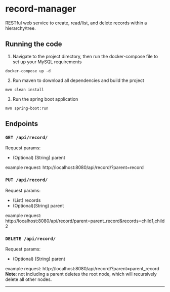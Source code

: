 # record-manager
RESTful web service to create, read/list, and delete records within a hierarchy/tree.

## Running the code
1. Navigate to the project directory, then run the docker-compose file to set up your MySQL requirements
```
docker-compose up -d
```
2. Run maven to download all dependencies and build the project
```
mvn clean install
```
3. Run the spring boot application
```
mvn spring-boot:run
```

## Endpoints

### `GET /api/record/`
Request params: 
* (Optional) (String) parent

example request: http://localhost:8080/api/record/?parent=record

### `PUT /api/record/`
Request params: 
* (List<String>) records
* (Optional)(String) parent 

example request: http://localhost:8080/api/record/parent=parent_record&records=child1,child2

### `DELETE /api/record/`
Request params: 
* (Optional) (String) parent 

example request: http://localhost:8080/api/record/?parent=parent_record 
**Note**: not including a parent deletes the root node, which will recursively delete all other nodes.

--------------------------------------------------------------------------------
